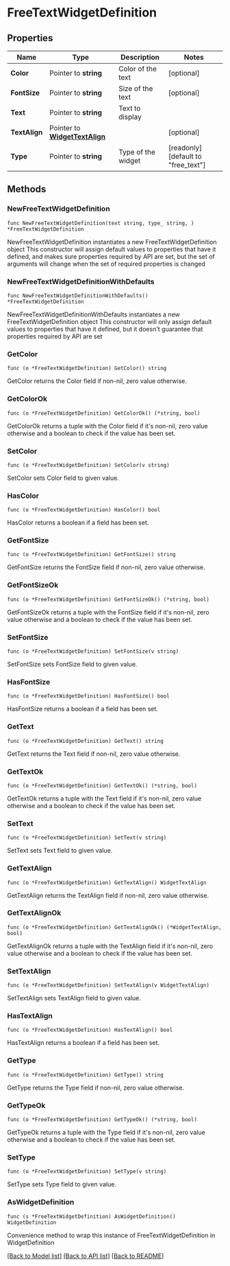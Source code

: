 # FreeTextWidgetDefinition

## Properties

Name | Type | Description | Notes
------------ | ------------- | ------------- | -------------
**Color** | Pointer to **string** | Color of the text | [optional] 
**FontSize** | Pointer to **string** | Size of the text | [optional] 
**Text** | Pointer to **string** | Text to display | 
**TextAlign** | Pointer to [**WidgetTextAlign**](WidgetTextAlign.md) |  | [optional] 
**Type** | Pointer to **string** | Type of the widget | [readonly] [default to "free_text"]

## Methods

### NewFreeTextWidgetDefinition

`func NewFreeTextWidgetDefinition(text string, type_ string, ) *FreeTextWidgetDefinition`

NewFreeTextWidgetDefinition instantiates a new FreeTextWidgetDefinition object
This constructor will assign default values to properties that have it defined,
and makes sure properties required by API are set, but the set of arguments
will change when the set of required properties is changed

### NewFreeTextWidgetDefinitionWithDefaults

`func NewFreeTextWidgetDefinitionWithDefaults() *FreeTextWidgetDefinition`

NewFreeTextWidgetDefinitionWithDefaults instantiates a new FreeTextWidgetDefinition object
This constructor will only assign default values to properties that have it defined,
but it doesn't guarantee that properties required by API are set

### GetColor

`func (o *FreeTextWidgetDefinition) GetColor() string`

GetColor returns the Color field if non-nil, zero value otherwise.

### GetColorOk

`func (o *FreeTextWidgetDefinition) GetColorOk() (*string, bool)`

GetColorOk returns a tuple with the Color field if it's non-nil, zero value otherwise
and a boolean to check if the value has been set.

### SetColor

`func (o *FreeTextWidgetDefinition) SetColor(v string)`

SetColor sets Color field to given value.

### HasColor

`func (o *FreeTextWidgetDefinition) HasColor() bool`

HasColor returns a boolean if a field has been set.

### GetFontSize

`func (o *FreeTextWidgetDefinition) GetFontSize() string`

GetFontSize returns the FontSize field if non-nil, zero value otherwise.

### GetFontSizeOk

`func (o *FreeTextWidgetDefinition) GetFontSizeOk() (*string, bool)`

GetFontSizeOk returns a tuple with the FontSize field if it's non-nil, zero value otherwise
and a boolean to check if the value has been set.

### SetFontSize

`func (o *FreeTextWidgetDefinition) SetFontSize(v string)`

SetFontSize sets FontSize field to given value.

### HasFontSize

`func (o *FreeTextWidgetDefinition) HasFontSize() bool`

HasFontSize returns a boolean if a field has been set.

### GetText

`func (o *FreeTextWidgetDefinition) GetText() string`

GetText returns the Text field if non-nil, zero value otherwise.

### GetTextOk

`func (o *FreeTextWidgetDefinition) GetTextOk() (*string, bool)`

GetTextOk returns a tuple with the Text field if it's non-nil, zero value otherwise
and a boolean to check if the value has been set.

### SetText

`func (o *FreeTextWidgetDefinition) SetText(v string)`

SetText sets Text field to given value.


### GetTextAlign

`func (o *FreeTextWidgetDefinition) GetTextAlign() WidgetTextAlign`

GetTextAlign returns the TextAlign field if non-nil, zero value otherwise.

### GetTextAlignOk

`func (o *FreeTextWidgetDefinition) GetTextAlignOk() (*WidgetTextAlign, bool)`

GetTextAlignOk returns a tuple with the TextAlign field if it's non-nil, zero value otherwise
and a boolean to check if the value has been set.

### SetTextAlign

`func (o *FreeTextWidgetDefinition) SetTextAlign(v WidgetTextAlign)`

SetTextAlign sets TextAlign field to given value.

### HasTextAlign

`func (o *FreeTextWidgetDefinition) HasTextAlign() bool`

HasTextAlign returns a boolean if a field has been set.

### GetType

`func (o *FreeTextWidgetDefinition) GetType() string`

GetType returns the Type field if non-nil, zero value otherwise.

### GetTypeOk

`func (o *FreeTextWidgetDefinition) GetTypeOk() (*string, bool)`

GetTypeOk returns a tuple with the Type field if it's non-nil, zero value otherwise
and a boolean to check if the value has been set.

### SetType

`func (o *FreeTextWidgetDefinition) SetType(v string)`

SetType sets Type field to given value.



### AsWidgetDefinition

`func (s *FreeTextWidgetDefinition) AsWidgetDefinition() WidgetDefinition`

Convenience method to wrap this instance of FreeTextWidgetDefinition in WidgetDefinition

[[Back to Model list]](../README.md#documentation-for-models) [[Back to API list]](../README.md#documentation-for-api-endpoints) [[Back to README]](../README.md)


